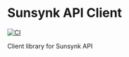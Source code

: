 # Sunsynk API Client
[![CI](https://github.com/jamesridgway/sunsynk-api-client/actions/workflows/ci.yml/badge.svg)](https://github.com/jamesridgway/sunsynk-api-client/actions/workflows/ci.yml)

Client library for Sunsynk API
